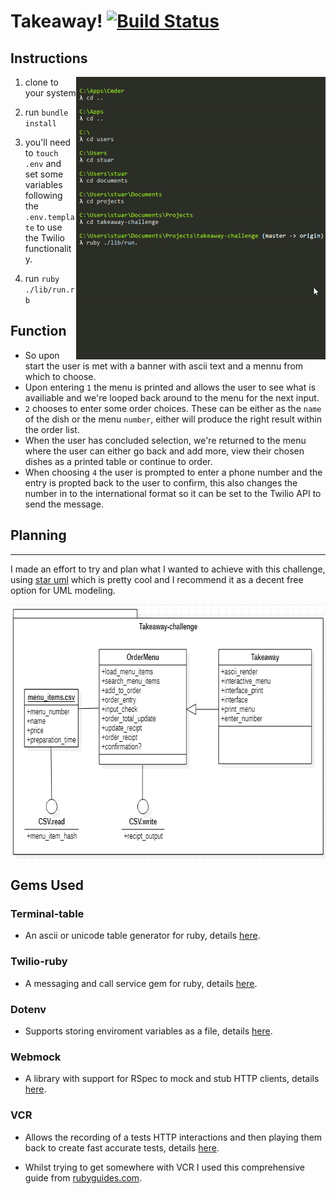 # Takeaway! [![Build Status](https://travis-ci.com/StuBehan/takeaway-challenge.svg?branch=master)](https://travis-ci.com/StuBehan/takeaway-challenge)

## Instructions
<img align="right" width="399" height="452" src="./docs/running.gif">

1. clone to your system

2. run `bundle install` 

3. you'll need to `touch .env` and set some variables following the `.env.template` to use the Twilio functionality.

4. run `ruby ./lib/run.rb`


## Function

* So upon start the user is met with a banner with ascii text and a mennu from which to choose. 
* Upon entering `1` the menu is printed and allows the user to see what is availiable and we're looped back around to the menu for the next input. 
* `2` chooses to enter some order choices. These can be either as the `name` of the dish or the menu `number`, either will produce the right result within the order list. 
* When the user has concluded selection, we're returned to the menu where the user can either go back and add more, view their chosen dishes as a printed table or continue to order. 
* When choosing `4` the user is prompted to enter a phone number and the entry is propted back to the user to confirm, this also changes the number in to the international format so it can be set to the Twilio API to send the message. 


## Planning 
------
I made an effort to try and plan what I wanted to achieve with this challenge, using [star uml](https://staruml.io/) which is pretty cool and I recommend it as a decent free option for UML modeling.

<img align="center" width="675" height="408" src="./docs/takeaway_UML.png">

## Gems Used

### Terminal-table

* An ascii or unicode table generator for ruby, details [here](https://github.com/tj/terminal-table).

### Twilio-ruby

* A messaging and call service gem for ruby, details [here](https://github.com/twilio/twilio-ruby).
 
### Dotenv

* Supports storing enviroment variables as a file, details [here](https://github.com/bkeepers/dotenv).

### Webmock

* A library with support for RSpec to mock and stub HTTP clients, details [here](https://github.com/bblimke/webmock).

### VCR

* Allows the recording of a tests HTTP interactions and then playing them back to create fast accurate tests, details [here](https://github.com/vcr/vcr).

* Whilst trying to get somewhere with VCR I used this comprehensive guide from [rubyguides.com](https://www.rubyguides.com/2018/12/ruby-vcr-gem/).
